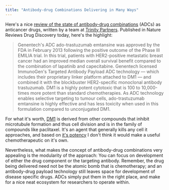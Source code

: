```yaml
---
title: "Antibody-drug Combinations Delivering in Many Ways"
---
```


Here's a nice [review of the state of antibody-drug combinations](http://www.nature.com/nrd/journal/v12/n4/full/nrd3980.html) (ADCs) as anticancer drugs, written by a team at [Trinity Partners](http://www.trinitypartners.com/). Published in Nature Reviews Drug Discovery today, here's the highlight:

> Genentech's ADC ado-trastuzumab emtansine was approved by the FDA in February 2013 following the positive outcome of the Phase III EMILIA trial. In this trial, patients with HER2-positive metastatic breast cancer had an improved median overall survival benefit compared to the combination of lapatinib and capecitabine. Genentech licensed ImmunoGen's Targeted Antibody Payload ADC technology — which includes their proprietary linker platform attached to DM1 — and combined it with the blockbuster HER2-specific monoclonal antibody trastuzumab. DM1 is a highly potent cytotoxic that is 100 to 10,000-times more potent than standard chemotherapies. As ADC technology enables selective targeting to tumour cells, ado-trastuzumab emtansine is highly effective and has less toxicity when used in this formulation compared to unconjugated DM1. 

For what it's worth, [DM1](http://en.wikipedia.org/wiki/Mertansine) is derived from other compounds that inhibit microtubule formation and thus cell division and is in the family of compounds like paclitaxel. It's an agent that generally kills any cell it approaches, and based on [it's potency](http://www.ncbi.nlm.nih.gov/pmc/articles/PMC3337408/) I don't think it would make a useful chemotherapeutic on it's own. 

Nevertheless, what makes the concept of antibody-drug combinations very appealing is the modularity of the approach: You can focus on development of either the drug component or the targeting antibody. Remember, the drug being delivered need not be the atomic bomb that is chemotherapy; and an antibody-drug payload technology still leaves space for development of disease specific drugs. ADCs simply put them in the right place, and make for a nice neat ecosystem for researchers to operate within.



